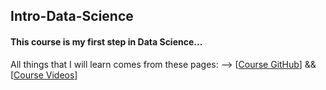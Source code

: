 ## Intro-Data-Science
#### This course is my first step in Data Science...

All things that I will learn comes from these pages: -->
 [[Course GitHub](https://github.com/ciencia-de-dados-pratica/praticas/tree/master/workshop-data-science)] &&
 [[Course Videos](https://www.youtube.com/playlist?list=PL3qBTZ_EXTNeHSfJYl_JNqKxBjfFLoBzw)]
